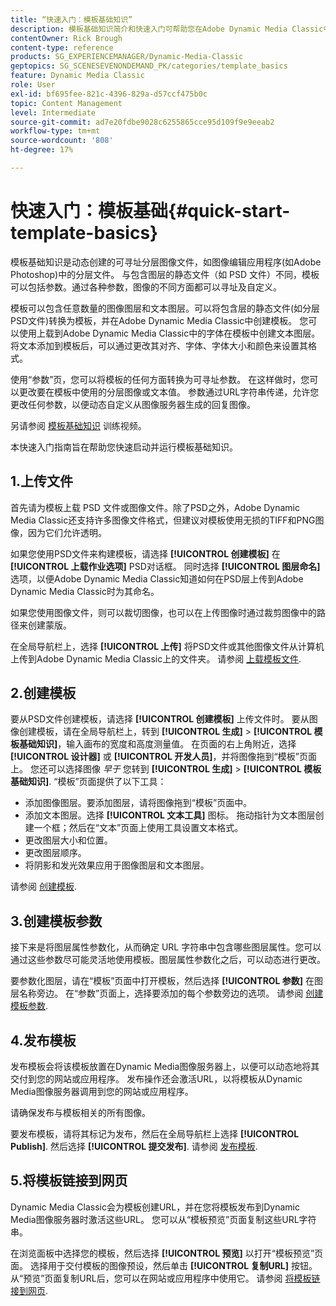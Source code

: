 ```yaml
---
title: “快速入门：模板基础知识”
description: 模板基础知识简介和快速入门可帮助您在Adobe Dynamic Media Classic中快速启动和运行。
contentOwner: Rick Brough
content-type: reference
products: SG_EXPERIENCEMANAGER/Dynamic-Media-Classic
geptopics: SG_SCENESEVENONDEMAND_PK/categories/template_basics
feature: Dynamic Media Classic
role: User
exl-id: bf695fee-821c-4396-829a-d57ccf475b0c
topic: Content Management
level: Intermediate
source-git-commit: ad7e20fdbe9028c6255865cce95d109f9e9eeab2
workflow-type: tm+mt
source-wordcount: '808'
ht-degree: 17%

---
```


# 快速入门：模板基础{#quick-start-template-basics}

模板基础知识是动态创建的可寻址分层图像文件，如图像编辑应用程序(如Adobe Photoshop)中的分层文件。 与包含图层的静态文件（如 PSD 文件）不同，模板可以包括参数。通过各种参数，图像的不同方面都可以寻址及自定义。

模板可以包含任意数量的图像图层和文本图层。可以将包含层的静态文件(如分层PSD文件)转换为模板，并在Adobe Dynamic Media Classic中创建模板。 您可以使用上载到Adobe Dynamic Media Classic中的字体在模板中创建文本图层。 将文本添加到模板后，可以通过更改其对齐、字体、字体大小和颜色来设置其格式。

使用“参数”页，您可以将模板的任何方面转换为可寻址参数。 在这样做时，您可以更改要在模板中使用的分层图像或文本值。 参数通过URL字符串传递，允许您更改任何参数，以便动态自定义从图像服务器生成的回复图像。

另请参阅 [模板基础知识](https://s7d5.scene7.com/s7viewers/html5/VideoViewer.html?videoserverurl=https://s7d5.scene7.com/is/content/&amp;emailurl=https://s7d5.scene7.com/s7/emailFriend&amp;serverUrl=https://s7d5.scene7.com/is/image/&amp;config=Scene7SharedAssets/Universal_HTML5_Video&amp;contenturl=https://s7d5.scene7.com/skins/&amp;asset=S7tutorials/553_Template%20Basics_converted%20renamed_Dynamic%20Banners-AVS) 训练视频。

本快速入门指南旨在帮助您快速启动并运行模板基础知识。

## 1.上传文件

首先请为模板上载 PSD 文件或图像文件。除了PSD之外，Adobe Dynamic Media Classic还支持许多图像文件格式，但建议对模板使用无损的TIFF和PNG图像，因为它们允许透明。

如果您使用PSD文件来构建模板，请选择 **[!UICONTROL 创建模板]** 在 **[!UICONTROL 上载作业选项]** PSD对话框。 同时选择 **[!UICONTROL 图层命名]** 选项，以便Adobe Dynamic Media Classic知道如何在PSD层上传到Adobe Dynamic Media Classic时为其命名。

如果您使用图像文件，则可以裁切图像，也可以在上传图像时通过裁剪图像中的路径来创建蒙版。

在全局导航栏上，选择 **[!UICONTROL 上传]** 将PSD文件或其他图像文件从计算机上传到Adobe Dynamic Media Classic上的文件夹。 请参阅 [上载模板文件](uploading-template-files.md#uploading_template_files).

## 2.创建模板

要从PSD文件创建模板，请选择 **[!UICONTROL 创建模板]** 上传文件时。 要从图像创建模板，请在全局导航栏上，转到 **[!UICONTROL 生成]** > **[!UICONTROL 模板基础知识]**，输入画布的宽度和高度测量值。 在页面的右上角附近，选择 **[!UICONTROL 设计器]** 或 **[!UICONTROL 开发人员]**，并将图像拖到“模板”页面上。 您还可以选择图像 *早于* 您转到 **[!UICONTROL 生成]** > **[!UICONTROL 模板基础知识]**. “模板”页面提供了以下工具：

* 添加图像图层。要添加图层，请将图像拖到“模板”页面中。
* 添加文本图层。选择 **[!UICONTROL 文本工具]** 图标。 拖动指针为文本图层创建一个框；然后在“文本”页面上使用工具设置文本格式。
* 更改图层大小和位置。
* 更改图层顺序。
* 将阴影和发光效果应用于图像图层和文本图层。

请参阅 [创建模板](creating-template.md#creating_a_template).

## 3.创建模板参数

接下来是将图层属性参数化，从而确定 URL 字符串中包含哪些图层属性。您可以通过这些参数尽可能灵活地使用模板。图层属性参数化之后，可以动态进行更改。

要参数化图层，请在“模板”页面中打开模板，然后选择 **[!UICONTROL 参数]** 在图层名称旁边。 在“参数”页面上，选择要添加的每个参数旁边的选项。 请参阅 [创建模板参数](creating-template-parameters.md#creating_template_parameters).

## 4.发布模板

发布模板会将该模板放置在Dynamic Media图像服务器上，以便可以动态地将其交付到您的网站或应用程序。 发布操作还会激活URL，以将模板从Dynamic Media图像服务器调用到您的网站或应用程序。

请确保发布与模板相关的所有图像。

要发布模板，请将其标记为发布，然后在全局导航栏上选择 **[!UICONTROL Publish]**. 然后选择 **[!UICONTROL 提交发布]**. 请参阅 [发布模板](publishing-templates.md#publishing_templates).

## 5.将模板链接到网页

Dynamic Media Classic会为模板创建URL，并在您将模板发布到Dynamic Media图像服务器时激活这些URL。 您可以从“模板预览”页面复制这些URL字符串。

在浏览面板中选择您的模板，然后选择 **[!UICONTROL 预览]** 以打开“模板预览”页面。 选择用于交付模板的图像预设，然后单击 **[!UICONTROL 复制URL]** 按钮。 从“预览”页面复制URL后，您可以在网站或应用程序中使用它。 请参阅 [将模板链接到网页](linking-template-web-page.md#linking_a_template_to_a_web_page).
